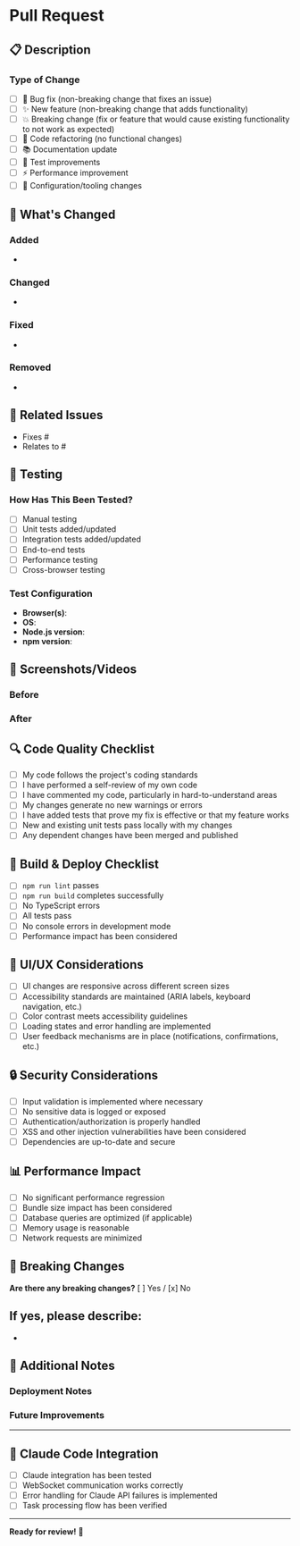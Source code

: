 # Pull Request

## 📋 Description

<!-- Provide a clear and concise description of what this PR does -->

### Type of Change
<!-- Check the type of change this PR introduces -->

- [ ] 🐛 Bug fix (non-breaking change that fixes an issue)
- [ ] ✨ New feature (non-breaking change that adds functionality)
- [ ] 💥 Breaking change (fix or feature that would cause existing functionality to not work as expected)
- [ ] 🎨 Code refactoring (no functional changes)
- [ ] 📚 Documentation update
- [ ] 🧪 Test improvements
- [ ] ⚡ Performance improvement
- [ ] 🔧 Configuration/tooling changes

## 🎯 What's Changed

<!-- Provide a detailed list of changes made -->

### Added
- 

### Changed
- 

### Fixed
- 

### Removed
- 

## 🔗 Related Issues

<!-- Link any related issues using # (e.g., "Fixes #123" or "Relates to #456") -->

- Fixes #
- Relates to #

## 🧪 Testing

### How Has This Been Tested?

<!-- Describe the tests you ran and/or created -->

- [ ] Manual testing
- [ ] Unit tests added/updated
- [ ] Integration tests added/updated
- [ ] End-to-end tests
- [ ] Performance testing
- [ ] Cross-browser testing

### Test Configuration

- **Browser(s)**: 
- **OS**: 
- **Node.js version**: 
- **npm version**: 

## 📸 Screenshots/Videos

<!-- If applicable, add screenshots or videos to help explain your changes -->

### Before
<!-- Screenshot/description of the current state -->

### After
<!-- Screenshot/description of the new state -->

## 🔍 Code Quality Checklist

<!-- Ensure your code meets quality standards -->

- [ ] My code follows the project's coding standards
- [ ] I have performed a self-review of my own code
- [ ] I have commented my code, particularly in hard-to-understand areas
- [ ] My changes generate no new warnings or errors
- [ ] I have added tests that prove my fix is effective or that my feature works
- [ ] New and existing unit tests pass locally with my changes
- [ ] Any dependent changes have been merged and published

## 🔧 Build & Deploy Checklist

- [ ] `npm run lint` passes
- [ ] `npm run build` completes successfully
- [ ] No TypeScript errors
- [ ] All tests pass
- [ ] No console errors in development mode
- [ ] Performance impact has been considered

## 🎨 UI/UX Considerations

<!-- If this PR affects the user interface -->

- [ ] UI changes are responsive across different screen sizes
- [ ] Accessibility standards are maintained (ARIA labels, keyboard navigation, etc.)
- [ ] Color contrast meets accessibility guidelines
- [ ] Loading states and error handling are implemented
- [ ] User feedback mechanisms are in place (notifications, confirmations, etc.)

## 🔒 Security Considerations

<!-- If this PR has security implications -->

- [ ] Input validation is implemented where necessary
- [ ] No sensitive data is logged or exposed
- [ ] Authentication/authorization is properly handled
- [ ] XSS and other injection vulnerabilities have been considered
- [ ] Dependencies are up-to-date and secure

## 📊 Performance Impact

<!-- Describe any performance implications -->

- [ ] No significant performance regression
- [ ] Bundle size impact has been considered
- [ ] Database queries are optimized (if applicable)
- [ ] Memory usage is reasonable
- [ ] Network requests are minimized

## 🔄 Breaking Changes

<!-- If this introduces breaking changes, document them here -->

**Are there any breaking changes?** [ ] Yes / [x] No

If yes, please describe:
- 
- 

## 📝 Additional Notes

<!-- Any additional information that reviewers should know -->

### Deployment Notes
<!-- Special instructions for deployment, if any -->

### Future Improvements
<!-- Ideas for future enhancements related to this PR -->

---

## 🤖 Claude Code Integration

<!-- If this PR involves Claude Code functionality -->

- [ ] Claude integration has been tested
- [ ] WebSocket communication works correctly
- [ ] Error handling for Claude API failures is implemented
- [ ] Task processing flow has been verified

---

**Ready for review!** 🚀

<!-- 
Thank you for contributing to the AI Project Dashboard! 
Your efforts help make this tool better for all developers working with AI.
-->